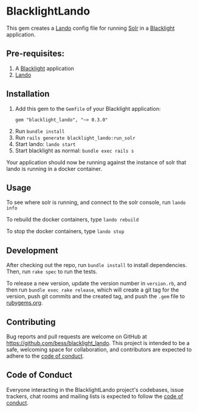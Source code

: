 # BlacklightLando

This gem creates a [Lando](https://lando.dev/) config file for running [Solr](https://solr.apache.org/) in a [Blacklight](https://github.com/projectblacklight/blacklight) application. 

## Pre-requisites: 
1. A [Blacklight](https://github.com/projectblacklight/blacklight) application
2. [Lando](https://lando.dev/)

## Installation
1. Add this gem to the `Gemfile` of your Blacklight application:
   ```
   gem "blacklight_lando", "~> 0.3.0"
   ```
2. Run `bundle install`
3. Run `rails generate blacklight_lando:run_solr`
4. Start lando: `lando start`
5. Start blacklight as normal: `bundle exec rails s`

Your application should now be running against the instance of solr that lando is running in a docker container.

## Usage

To see where solr is running, and connect to the solr console, run `lando info`

To rebuild the docker containers, type `lando rebuild`

To stop the docker containers, type `lando stop`

## Development

After checking out the repo, run `bundle install` to install dependencies. Then, run `rake spec` to run the tests. 

To release a new version, update the version number in `version.rb`, and then run `bundle exec rake release`, which will create a git tag for the version, push git commits and the created tag, and push the `.gem` file to [rubygems.org](https://rubygems.org).

## Contributing

Bug reports and pull requests are welcome on GitHub at https://github.com/bess/blacklight_lando. This project is intended to be a safe, welcoming space for collaboration, and contributors are expected to adhere to the [code of conduct](https://github.com/bess/blacklight_lando/blob/main/CODE_OF_CONDUCT.md).

## Code of Conduct

Everyone interacting in the BlacklightLando project's codebases, issue trackers, chat rooms and mailing lists is expected to follow the [code of conduct](https://github.com/bess/blacklight_lando/blob/main/CODE_OF_CONDUCT.md).
